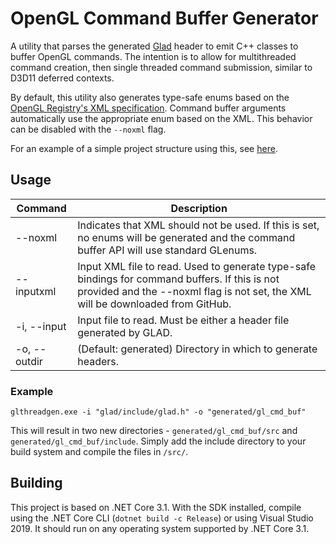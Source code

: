 # OpenGL Command Buffer Generator

A utility that parses the generated [Glad](https://glad.dav1d.de/) header to emit C++ classes to buffer OpenGL commands.  The intention is to allow for multithreaded command creation, then single threaded command submission, similar to D3D11 deferred contexts.

By default, this utility also generates type-safe enums based on the [OpenGL Registry's XML specification](https://raw.githubusercontent.com/KhronosGroup/OpenGL-Registry/master/xml/gl.xml).  Command buffer arguments automatically use the appropriate enum based on the XML.  This behavior can be disabled with the `--noxml` flag.

For an example of a simple project structure using this, see [here](https://github.com/shadowndacorner/OpenGL-Command-Buffer-Generator-Sample).

## Usage
**Command**|**Description**
------|-----
--noxml|Indicates that XML should not be used.  If this is set, no enums will be generated and the command buffer API will use standard GLenums.
--inputxml|Input XML file to read.  Used to generate type-safe bindings for command buffers.  If this is not provided and the --noxml flag is not set, the XML will be downloaded from GitHub.
-i, --input|Input file to read.  Must be either a header file generated by GLAD.
-o, --outdir|(Default: generated) Directory in which to generate headers.

### Example

`glthreadgen.exe -i "glad/include/glad.h" -o "generated/gl_cmd_buf"`

This will result in two new directories - `generated/gl_cmd_buf/src` and `generated/gl_cmd_buf/include`.  Simply add the include directory to your build system and compile the files in `/src/`.

## Building
This project is based on .NET Core 3.1.  With the SDK installed, compile using the .NET Core CLI (`dotnet build -c Release`) or using Visual Studio 2019.  It should run on any operating system supported by .NET Core 3.1.